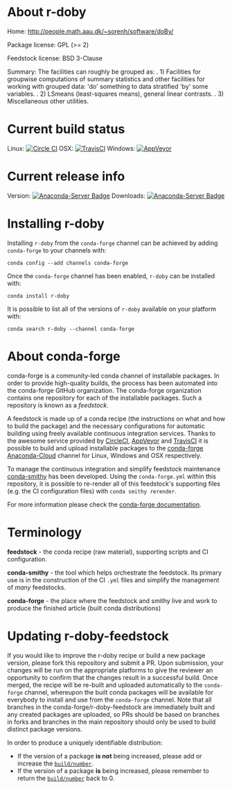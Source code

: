 About r-doby
============

Home: http://people.math.aau.dk/~sorenh/software/doBy/

Package license: GPL (>= 2)

Feedstock license: BSD 3-Clause

Summary: The facilities can roughly be grouped as:  . 1) Facilities for groupwise computations of summary statistics and other facilities for working with grouped data: 'do' something to data  stratified 'by' some variables.   . 2) LSmeans (least-squares means), general linear contrasts. . 3) Miscellaneous other utilities.



Current build status
====================

Linux: [![Circle CI](https://circleci.com/gh/conda-forge/r-doby-feedstock.svg?style=shield)](https://circleci.com/gh/conda-forge/r-doby-feedstock)
OSX: [![TravisCI](https://travis-ci.org/conda-forge/r-doby-feedstock.svg?branch=master)](https://travis-ci.org/conda-forge/r-doby-feedstock)
Windows: [![AppVeyor](https://ci.appveyor.com/api/projects/status/github/conda-forge/r-doby-feedstock?svg=True)](https://ci.appveyor.com/project/conda-forge/r-doby-feedstock/branch/master)

Current release info
====================
Version: [![Anaconda-Server Badge](https://anaconda.org/conda-forge/r-doby/badges/version.svg)](https://anaconda.org/conda-forge/r-doby)
Downloads: [![Anaconda-Server Badge](https://anaconda.org/conda-forge/r-doby/badges/downloads.svg)](https://anaconda.org/conda-forge/r-doby)

Installing r-doby
=================

Installing `r-doby` from the `conda-forge` channel can be achieved by adding `conda-forge` to your channels with:

```
conda config --add channels conda-forge
```

Once the `conda-forge` channel has been enabled, `r-doby` can be installed with:

```
conda install r-doby
```

It is possible to list all of the versions of `r-doby` available on your platform with:

```
conda search r-doby --channel conda-forge
```


About conda-forge
=================

conda-forge is a community-led conda channel of installable packages.
In order to provide high-quality builds, the process has been automated into the
conda-forge GitHub organization. The conda-forge organization contains one repository
for each of the installable packages. Such a repository is known as a *feedstock*.

A feedstock is made up of a conda recipe (the instructions on what and how to build
the package) and the necessary configurations for automatic building using freely
available continuous integration services. Thanks to the awesome service provided by
[CircleCI](https://circleci.com/), [AppVeyor](http://www.appveyor.com/)
and [TravisCI](https://travis-ci.org/) it is possible to build and upload installable
packages to the [conda-forge](https://anaconda.org/conda-forge)
[Anaconda-Cloud](http://docs.anaconda.org/) channel for Linux, Windows and OSX respectively.

To manage the continuous integration and simplify feedstock maintenance
[conda-smithy](http://github.com/conda-forge/conda-smithy) has been developed.
Using the ``conda-forge.yml`` within this repository, it is possible to re-render all of
this feedstock's supporting files (e.g. the CI configuration files) with ``conda smithy rerender``.

For more information please check the [conda-forge documentation](https://conda-forge.org/docs/).

Terminology
===========

**feedstock** - the conda recipe (raw material), supporting scripts and CI configuration.

**conda-smithy** - the tool which helps orchestrate the feedstock.
                   Its primary use is in the construction of the CI ``.yml`` files
                   and simplify the management of *many* feedstocks.

**conda-forge** - the place where the feedstock and smithy live and work to
                  produce the finished article (built conda distributions)


Updating r-doby-feedstock
=========================

If you would like to improve the r-doby recipe or build a new
package version, please fork this repository and submit a PR. Upon submission,
your changes will be run on the appropriate platforms to give the reviewer an
opportunity to confirm that the changes result in a successful build. Once
merged, the recipe will be re-built and uploaded automatically to the
`conda-forge` channel, whereupon the built conda packages will be available for
everybody to install and use from the `conda-forge` channel.
Note that all branches in the conda-forge/r-doby-feedstock are
immediately built and any created packages are uploaded, so PRs should be based
on branches in forks and branches in the main repository should only be used to
build distinct package versions.

In order to produce a uniquely identifiable distribution:
 * If the version of a package **is not** being increased, please add or increase
   the [``build/number``](http://conda.pydata.org/docs/building/meta-yaml.html#build-number-and-string).
 * If the version of a package **is** being increased, please remember to return
   the [``build/number``](http://conda.pydata.org/docs/building/meta-yaml.html#build-number-and-string)
   back to 0.